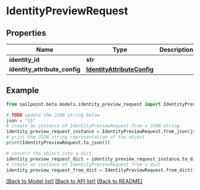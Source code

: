 # IdentityPreviewRequest


## Properties

Name | Type | Description | Notes
------------ | ------------- | ------------- | -------------
**identity_id** | **str** |  | [optional] 
**identity_attribute_config** | [**IdentityAttributeConfig**](IdentityAttributeConfig.md) |  | [optional] 

## Example

```python
from sailpoint.beta.models.identity_preview_request import IdentityPreviewRequest

# TODO update the JSON string below
json = "{}"
# create an instance of IdentityPreviewRequest from a JSON string
identity_preview_request_instance = IdentityPreviewRequest.from_json(json)
# print the JSON string representation of the object
print(IdentityPreviewRequest.to_json())

# convert the object into a dict
identity_preview_request_dict = identity_preview_request_instance.to_dict()
# create an instance of IdentityPreviewRequest from a dict
identity_preview_request_from_dict = IdentityPreviewRequest.from_dict(identity_preview_request_dict)
```
[[Back to Model list]](../README.md#documentation-for-models) [[Back to API list]](../README.md#documentation-for-api-endpoints) [[Back to README]](../README.md)


